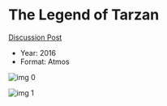 # The Legend of Tarzan

[Discussion Post](https://www.avsforum.com/threads/bass-eq-for-filtered-movies.2995212/post-58300856)

* Year: 2016
* Format: Atmos

![img 0](https://i.imgur.com/BgwnESE.jpg)

![img 1](https://i.imgur.com/EOktc3G.jpg)

